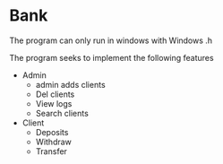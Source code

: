 # Bank

The program can only run in windows with Windows
.h

The program seeks to implement the following features

* Admin 
	* admin adds clients
	* Del clients
	* View logs
	* Search clients  
* Client
	* Deposits
	* Withdraw 
	* Transfer
